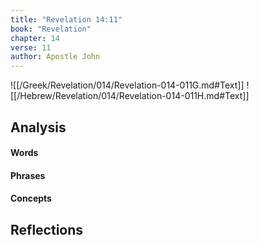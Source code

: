 ```yaml
---
title: "Revelation 14:11"
book: "Revelation"
chapter: 14
verse: 11
author: Apostle John
---
```

![[/Greek/Revelation/014/Revelation-014-011G.md#Text]]
![[/Hebrew/Revelation/014/Revelation-014-011H.md#Text]]

## Analysis

#### Words

#### Phrases

#### Concepts

## Reflections
